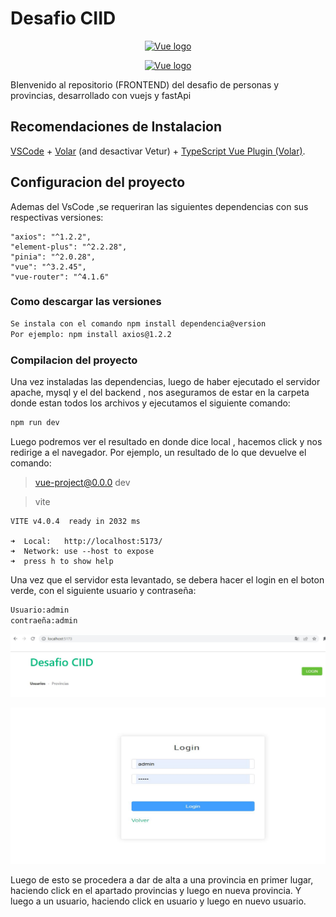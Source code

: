 # Desafio CIID
  <p align="center"><a href="https://vuejs.org" target="_blank" rel="noopener noreferrer"><img width="100" src="https://vuejs.org/images/logo.png" alt="Vue logo"></a></p>
<p align="center"><a href="https://vuejs.org" target="_blank" rel="noopener noreferrer"><img width="100" src="https://pbs.twimg.com/profile_images/1417542931209199621/fWMEIB5j_400x400.jpg" alt="Vue logo"></a></p>

BIenvenido al repositorio (FRONTEND) del desafio de personas y provincias, desarrollado con vuejs y fastApi

## Recomendaciones de Instalacion

[VSCode](https://code.visualstudio.com/) + [Volar](https://marketplace.visualstudio.com/items?itemName=Vue.volar) (and desactivar Vetur) + [TypeScript Vue Plugin (Volar)](https://marketplace.visualstudio.com/items?itemName=Vue.vscode-typescript-vue-plugin).


## Configuracion del proyecto

Ademas del VsCode ,se requeriran las siguientes dependencias con sus respectivas versiones:

    "axios": "^1.2.2",
    "element-plus": "^2.2.28",
    "pinia": "^2.0.28",
    "vue": "^3.2.45",
    "vue-router": "^4.1.6"

### Como descargar las versiones

```sh
Se instala con el comando npm install dependencia@version
Por ejemplo: npm install axios@1.2.2
```
### Compilacion del proyecto
Una  vez instaladas las dependencias, luego de haber ejecutado el servidor apache, mysql y el del backend , nos aseguramos de estar en la carpeta donde estan todos los archivos y ejecutamos el siguiente comando: 
```sh
npm run dev
```

Luego podremos ver el resultado en donde dice local , hacemos click y nos redirige a el navegador. Por ejemplo, un resultado de lo que devuelve el comando:





> vue-project@0.0.0 dev

> vite


    VITE v4.0.4  ready in 2032 ms

    ➜  Local:   http://localhost:5173/
    ➜  Network: use --host to expose
    ➜  press h to show help


Una vez que el servidor esta levantado, se debera hacer el login  en el boton verde, con el siguiente usuario y contraseña:
```sh
Usuario:admin
contraeña:admin
```

<p align="center"><a href="https://vuejs.org" target="_blank" rel="noopener noreferrer"><img width="2000" height="100" src="src\assets\Captura.JPG" alt="Vue logo"></a></p>

<p align="center"><a href="https://vuejs.org" target="_blank" rel="noopener noreferrer"><img width="2000" height="250" src="src\assets\Captura1.JPG" alt="Vue logo"></a></p>

Luego de esto se procedera a dar de alta a una provincia en primer lugar, haciendo click en el apartado provincias y luego en nueva provincia.
Y luego a un usuario, haciendo click en usuario y luego en nuevo usuario. 


